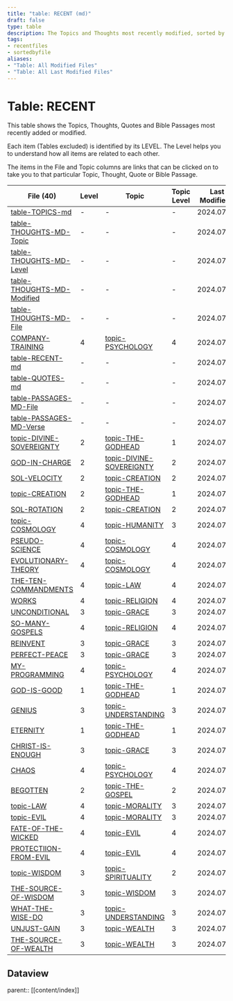 ```yaml
---
title: "table: RECENT (md)"
draft: false
type: table
description: The Topics and Thoughts most recently modified, sorted by File.
tags:
- recentfiles
- sortedbyfile
aliases:
- "Table: All Modified Files"
- "Table: All Last Modified Files"
---
```

# Table: RECENT
This table shows the Topics, Thoughts, Quotes and Bible Passages most recently added or modified.

Each item (Tables excluded) is identified by its LEVEL. The Level helps you to understand how all items are related to each other.

The items in the File and Topic columns are links that can be clicked on to take you to that particular Topic, Thought, Quote or Bible Passage.

|File (40)|Level|Topic|Topic Level|Last Modified*|Type|
|---|---|---|---|---|---|
|[table-TOPICS-md](/Tables/table-TOPICS-md.md)|-|-|-|2024.07.21|table|
|[table-THOUGHTS-MD-Topic](/Tables/table-THOUGHTS-MD-Topic.md)|-|-|-|2024.07.21|table|
|[table-THOUGHTS-MD-Level](/Tables/table-THOUGHTS-MD-Level.md)|-|-|-|2024.07.21|table|
|[table-THOUGHTS-MD-Modified](/Tables/table-THOUGHTS-MD-Modified.md)|-|-|-|2024.07.21|table|
|[table-THOUGHTS-MD-File](/Tables/table-THOUGHTS-MD-File.md)|-|-|-|2024.07.21|table|
|[COMPANY-TRAINING](/THOUGHTS/COMPANY-TRAINING.md)|4|[topic-PSYCHOLOGY](/TOPICS/topic-PSYCHOLOGY.md)|4|2024.07.21|THOUGHT|
|[table-RECENT-md](/Tables/table-RECENT-md.md)|-|-|-|2024.07.21|table|
|[table-QUOTES-md](/Tables/table-QUOTES-md.md)|-|-|-|2024.07.21|table|
|[table-PASSAGES-MD-File](/Tables/table-PASSAGES-MD-File.md)|-|-|-|2024.07.21|table|
|[table-PASSAGES-MD-Verse](/Tables/table-PASSAGES-MD-Verse.md)|-|-|-|2024.07.21|table|
|[topic-DIVINE-SOVEREIGNTY](/TOPICS/topic-DIVINE-SOVEREIGNTY.md)|2|[topic-THE-GODHEAD](/TOPICS/topic-THE-GODHEAD.md)|1|2024.07.21|TOPIC|
|[GOD-IN-CHARGE](/THOUGHTS/GOD-IN-CHARGE.md)|2|[topic-DIVINE-SOVEREIGNTY](/TOPICS/topic-DIVINE-SOVEREIGNTY.md)|2|2024.07.21|THOUGHT|
|[SOL-VELOCITY](/THOUGHTS/SOL-VELOCITY.md)|2|[topic-CREATION](/TOPICS/topic-CREATION.md)|2|2024.07.21|THOUGHT|
|[topic-CREATION](/TOPICS/topic-CREATION.md)|2|[topic-THE-GODHEAD](/TOPICS/topic-THE-GODHEAD.md)|1|2024.07.21|TOPIC|
|[SOL-ROTATION](/THOUGHTS/SOL-ROTATION.md)|2|[topic-CREATION](/TOPICS/topic-CREATION.md)|2|2024.07.21|THOUGHT|
|[topic-COSMOLOGY](/TOPICS/topic-COSMOLOGY.md)|4|[topic-HUMANITY](/TOPICS/topic-HUMANITY.md)|3|2024.07.21|TOPIC|
|[PSEUDO-SCIENCE](/THOUGHTS/PSEUDO-SCIENCE.md)|4|[topic-COSMOLOGY](/TOPICS/topic-COSMOLOGY.md)|4|2024.07.21|THOUGHT|
|[EVOLUTIONARY-THEORY](/THOUGHTS/EVOLUTIONARY-THEORY.md)|4|[topic-COSMOLOGY](/TOPICS/topic-COSMOLOGY.md)|4|2024.07.21|THOUGHT|
|[THE-TEN-COMMANDMENTS](/QUOTES/THE-TEN-COMMANDMENTS.md)|4|[topic-LAW](/TOPICS/topic-LAW.md)|4|2024.07.21|QUOTE|
|[WORKS](/QUOTES/WORKS.md)|4|[topic-RELIGION](/TOPICS/topic-RELIGION.md)|4|2024.07.21|QUOTE|
|[UNCONDITIONAL](/QUOTES/UNCONDITIONAL.md)|3|[topic-GRACE](/TOPICS/topic-GRACE.md)|3|2024.07.21|QUOTE|
|[SO-MANY-GOSPELS](/QUOTES/SO-MANY-GOSPELS.md)|4|[topic-RELIGION](/TOPICS/topic-RELIGION.md)|4|2024.07.21|QUOTE|
|[REINVENT](/QUOTES/REINVENT.md)|3|[topic-GRACE](/TOPICS/topic-GRACE.md)|3|2024.07.21|QUOTE|
|[PERFECT-PEACE](/QUOTES/PERFECT-PEACE.md)|3|[topic-GRACE](/TOPICS/topic-GRACE.md)|3|2024.07.21|QUOTE|
|[MY-PROGRAMMING](/QUOTES/MY-PROGRAMMING.md)|4|[topic-PSYCHOLOGY](/TOPICS/topic-PSYCHOLOGY.md)|4|2024.07.21|QUOTE|
|[GOD-IS-GOOD](/QUOTES/GOD-IS-GOOD.md)|1|[topic-THE-GODHEAD](/TOPICS/topic-THE-GODHEAD.md)|1|2024.07.21|QUOTE|
|[GENIUS](/QUOTES/GENIUS.md)|3|[topic-UNDERSTANDING](/TOPICS/topic-UNDERSTANDING.md)|3|2024.07.21|QUOTE|
|[ETERNITY](/QUOTES/ETERNITY.md)|1|[topic-THE-GODHEAD](/TOPICS/topic-THE-GODHEAD.md)|1|2024.07.21|QUOTE|
|[CHRIST-IS-ENOUGH](/QUOTES/CHRIST-IS-ENOUGH.md)|3|[topic-GRACE](/TOPICS/topic-GRACE.md)|3|2024.07.21|QUOTE|
|[CHAOS](/QUOTES/CHAOS.md)|4|[topic-PSYCHOLOGY](/TOPICS/topic-PSYCHOLOGY.md)|4|2024.07.21|QUOTE|
|[BEGOTTEN](/QUOTES/BEGOTTEN.md)|2|[topic-THE-GOSPEL](/TOPICS/topic-THE-GOSPEL.md)|2|2024.07.21|QUOTE|
|[topic-LAW](/TOPICS/topic-LAW.md)|4|[topic-MORALITY](/TOPICS/topic-MORALITY.md)|3|2024.07.21|TOPIC|
|[topic-EVIL](/TOPICS/topic-EVIL.md)|4|[topic-MORALITY](/TOPICS/topic-MORALITY.md)|3|2024.07.21|TOPIC|
|[FATE-OF-THE-WICKED](/BIBLE/FATE-OF-THE-WICKED.md)|4|[topic-EVIL](/TOPICS/topic-EVIL.md)|4|2024.07.21|PASSAGE|
|[PROTECTIION-FROM-EVIL](/BIBLE/PROTECTIION-FROM-EVIL.md)|4|[topic-EVIL](/TOPICS/topic-EVIL.md)|4|2024.07.21|PASSAGE|
|[topic-WISDOM](/TOPICS/topic-WISDOM.md)|3|[topic-SPIRITUALITY](/TOPICS/topic-SPIRITUALITY.md)|2|2024.07.21|TOPIC|
|[THE-SOURCE-OF-WISDOM](/BIBLE/THE-SOURCE-OF-WISDOM.md)|3|[topic-WISDOM](/TOPICS/topic-WISDOM.md)|3|2024.07.21|PASSAGE|
|[WHAT-THE-WISE-DO](/BIBLE/WHAT-THE-WISE-DO.md)|3|[topic-UNDERSTANDING](/TOPICS/topic-UNDERSTANDING.md)|3|2024.07.21|PASSAGE|
|[UNJUST-GAIN](/BIBLE/UNJUST-GAIN.md)|3|[topic-WEALTH](/TOPICS/topic-WEALTH.md)|3|2024.07.21|PASSAGE|
|[THE-SOURCE-OF-WEALTH](/BIBLE/THE-SOURCE-OF-WEALTH.md)|3|[topic-WEALTH](/TOPICS/topic-WEALTH.md)|3|2024.07.21|PASSAGE|

## Dataview
parent:: [[content/index]]